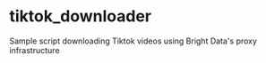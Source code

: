 # tiktok_downloader
Sample script downloading Tiktok videos using Bright Data's proxy infrastructure
